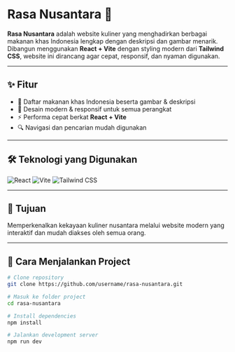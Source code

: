 # Rasa Nusantara 🍲

**Rasa Nusantara** adalah website kuliner yang menghadirkan berbagai makanan khas Indonesia lengkap dengan deskripsi dan gambar menarik.  
Dibangun menggunakan **React + Vite** dengan styling modern dari **Tailwind CSS**, website ini dirancang agar cepat, responsif, dan nyaman digunakan.

---

## ✨ Fitur
- 📜 Daftar makanan khas Indonesia beserta gambar & deskripsi
- 🎨 Desain modern & responsif untuk semua perangkat
- ⚡ Performa cepat berkat **React + Vite**
- 🔍 Navigasi dan pencarian mudah digunakan

---

## 🛠️ Teknologi yang Digunakan
![React](https://img.shields.io/badge/React-20232A?style=for-the-badge&logo=react&logoColor=61DAFB)
![Vite](https://img.shields.io/badge/Vite-646CFF?style=for-the-badge&logo=vite&logoColor=white)
![Tailwind CSS](https://img.shields.io/badge/Tailwind_CSS-38B2AC?style=for-the-badge&logo=tailwind-css&logoColor=white)

---

## 📌 Tujuan
Memperkenalkan kekayaan kuliner nusantara melalui website modern yang interaktif dan mudah diakses oleh semua orang.

---

## 🚀 Cara Menjalankan Project
```bash
# Clone repository
git clone https://github.com/username/rasa-nusantara.git

# Masuk ke folder project
cd rasa-nusantara

# Install dependencies
npm install

# Jalankan development server
npm run dev
